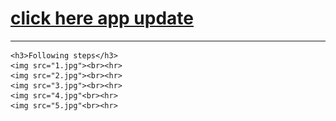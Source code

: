 <html><body>

<h1>
        <a href="nts.notes.ver.1.1.build.1.apk">click here app update</a>
</h1>
<hr>

    <h3>Following steps</h3>
    <img src="1.jpg"><br><hr>
    <img src="2.jpg"><br><hr>
    <img src="3.jpg"><br><hr>
    <img src="4.jpg"<br><hr>
    <img src="5.jpg"<br><hr>

</body>
</html>
